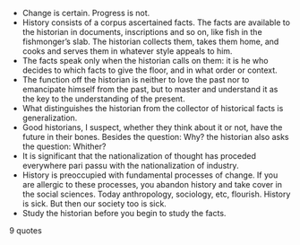  - Change is certain. Progress is not.
 - History consists of a corpus ascertained facts. The facts are available to the historian in documents, inscriptions and so on, like fish in the fishmonger’s slab. The historian collects them, takes them home, and cooks and serves them in whatever style appeals to him.
 - The facts speak only when the historian calls on them: it is he who decides to which facts to give the floor, and in what order or context.
 - The function off the historian is neither to love the past nor to emancipate himself from the past, but to master and understand it as the key to the understanding of the present.
 - What distinguishes the historian from the collector of historical facts is generalization.
 - Good historians, I suspect, whether they think about it or not, have the future in their bones. Besides the question: Why? the historian also asks the question: Whither?
 - It is significant that the nationalization of thought has proceded everywhere pari passu with the nationalization of industry.
 - History is preoccupied with fundamental processes of change. If you are allergic to these processes, you abandon history and take cover in the social sciences. Today anthropology, sociology, etc, flourish. History is sick. But then our society too is sick.
 - Study the historian before you begin to study the facts.

9 quotes